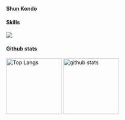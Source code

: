 **Shun Kondo**

#### Skills

<p align="left">
  <a href="https://skillicons.dev">
    <img src="https://skillicons.dev/icons?i=html,css,js,ts,react,nextjs,tailwind,astro,prisma,jest,nestjs,vercel,git,docker" />
  </a>
</p>

#### Github stats

<p align="left"> 
  <img alt="Top Langs" height="150px" src="https://github-readme-stats.vercel.app/api/top-langs/?username=kondo0602&layout=compact&show_icons=true" />
  <img alt="github stats" height="150px" src="https://github-readme-stats.vercel.app/api?username=kondo0602" />
</p>

<!--
**kondo0602/kondo0602** is a ✨ _special_ ✨ repository because its `README.md` (this file) appears on your GitHub profile.
Here are some ideas to get you started:
- 🔭 I’m currently working on ...
- 🌱 I’m currently learning ...
- 👯 I’m looking to collaborate on ...
- 🤔 I’m looking for help with ...
- 💬 Ask me about ...
- 📫 How to reach me: ...
- 😄 Pronouns: ...
- ⚡ Fun fact: ...
-->
